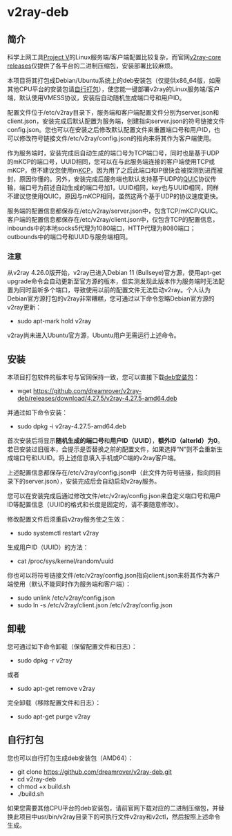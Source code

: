 # v2ray-deb
## 简介
科学上网工具[Project V](https://www.v2ray.com/)的Linux服务端/客户端配置比较复杂，而官网[v2ray-core releases](https://github.com/v2ray/v2ray-core/releases)仅提供了各平台的二进制压缩包，安装部署比较麻烦。

本项目将其打包成Debian/Ubuntu系统上的deb安装包（仅提供x86_64版，如需其他CPU平台的安装包请[自行打包](https://github.com/dreamrover/v2ray-deb#%E8%87%AA%E8%A1%8C%E6%89%93%E5%8C%85)），使您能一键部署v2ray的Linux服务端/客户端，默认使用VMESS协议，安装后自动随机生成端口号和用户ID。

配置文件位于/etc/v2ray目录下，服务端和客户端配置文件分别为server.json和client.json，安装完成后默认配置为服务端，创建指向server.json的符号链接文件config.json。您也可以在安装之后修改默认配置文件来重置端口号和用户ID，也可以修改符号链接文件/etc/v2ray/config.json的指向来将其作为客户端使用。

作为服务端时，安装完成后自动生成的端口号为TCP端口号，同时也是基于UDP的mKCP的端口号，UUID相同，您可以在与此服务端连接的客户端使用TCP或mKCP，但不建议您使用m[KCP](https://github.com/skywind3000/kcp)，因为用了之后此端口和IP很快会被探测到进而被封，原因你懂的。另外，安装完成后服务端也默认支持基于UDP的[QUIC](https://zh.wikipedia.org/wiki/%E5%BF%AB%E9%80%9FUDP%E7%BD%91%E7%BB%9C%E8%BF%9E%E6%8E%A5)协议传输，端口号为前述自动生成的端口号加1，UUID相同，key也与UUID相同，同样不建议您使用QUIC，原因与mKCP相同，虽然这两个基于UDP的协议速度更快。

服务端的配置信息都保存在/etc/v2ray/server.json中，包含TCP/mKCP/QUIC。客户端的配置信息都保存在/etc/v2ray/client.json中，仅包含TCP的配置信息，inbounds中的本地socks5代理为1080端口，HTTP代理为8080端口；outbounds中的端口号和UUID与服务端相同。
### 注意
从v2ray 4.26.0版开始，v2ray已进入Debian 11 (Bullseye)官方源，使用apt-get upgrade命令会自动更新至官方源的版本，但实测发现此版本作为服务端时无法配置为同时监听多个端口，导致使用以前的配置文件无法启动v2ray。个人认为Debian官方源打包的v2ray非常糟糕，您可通过以下命令忽略Debian官方源的v2ray更新：
* sudo apt-mark hold v2ray

v2ray尚未进入Ubuntu官方源，Ubuntu用户无需运行上述命令。
## 安装
本项目打包软件的版本号与官网保持一致，您可以直接下载[deb安装包](https://github.com/dreamrover/v2ray-deb/releases)：
* wget https://github.com/dreamrover/v2ray-deb/releases/download/4.27.5/v2ray-4.27.5-amd64.deb

并通过如下命令安装：
* sudo dpkg -i v2ray-4.27.5-amd64.deb

首次安装后将显示**随机生成的端口号**和**用户ID（UUID）**，**额外ID（alterId）为0**。若已安装过旧版本，会提示是否替换之前的配置文件，如果选择“N”则不会重新生成端口号和UUID。将上述信息填入手机或PC端的v2ray客户端。

上述配置信息都保存在/etc/v2ray/config.json中（此文件为符号链接，指向同目录下的server.json），安装完成后会自动启动v2ray服务。

您可以在安装完成后通过修改文件/etc/v2ray/config.json来自定义端口号和用户ID等配置信息（UUID的格式和长度是固定的，请不要随意修改）。

修改配置文件后须重启v2ray服务使之生效：
* sudo systemctl restart v2ray

生成用户ID（UUID）的方法：
* cat /proc/sys/kernel/random/uuid

你也可以将符号链接文件/etc/v2ray/config.json指向client.json来将其作为客户端使用（默认不能同时作为服务端和客户端）：
* sudo unlink /etc/v2ray/config.json
* sudo ln -s /etc/v2ray/client.json /etc/v2ray/config.json
## 卸载
您可通过如下命令卸载（保留配置文件和日志）：
* sudo dpkg -r v2ray

或者
* sudo apt-get remove v2ray

完全卸载（移除配置文件和日志）：
* sudo apt-get purge v2ray
## 自行打包
您也可以自行打包生成deb安装包（AMD64）：
* git clone https://github.com/dreamrover/v2ray-deb.git
* cd v2ray-deb
* chmod +x build.sh
* ./build.sh

如果您需要其他CPU平台的deb安装包，请前官网下载对应的二进制压缩包，并替换此项目中usr/bin/v2ray目录下的可执行文件v2ray和v2ctl，然后按照上述命令生成。
